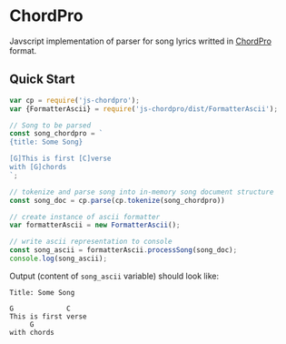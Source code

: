 # ChordPro

Javscript implementation of parser for song lyrics writted in  [ChordPro](https://www.chordpro.org/chordpro/ChordPro-File-Format-Specification.html)
format.


## Quick Start

```javascript
var cp = require('js-chordpro');
var {FormatterAscii} = require('js-chordpro/dist/FormatterAscii');

// Song to be parsed
const song_chordpro = `
{title: Some Song}

[G]This is first [C]verse
with [G]chords
`;

// tokenize and parse song into in-memory song document structure
const song_doc = cp.parse(cp.tokenize(song_chordpro))

// create instance of ascii formatter
var formatterAscii = new FormatterAscii();

// write ascii representation to console
const song_ascii = formatterAscii.processSong(song_doc);
console.log(song_ascii);
```

Output (content of `song_ascii` variable) should look like:
```
Title: Some Song

G             C
This is first verse
     G
with chords
```
